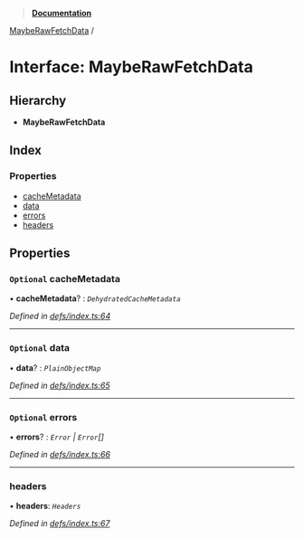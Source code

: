 > **[Documentation](../README.md)**

[MaybeRawFetchData](mayberawfetchdata.md) /

# Interface: MaybeRawFetchData

## Hierarchy

* **MaybeRawFetchData**

## Index

### Properties

* [cacheMetadata](mayberawfetchdata.md#optional-cachemetadata)
* [data](mayberawfetchdata.md#optional-data)
* [errors](mayberawfetchdata.md#optional-errors)
* [headers](mayberawfetchdata.md#headers)

## Properties

### `Optional` cacheMetadata

• **cacheMetadata**? : *`DehydratedCacheMetadata`*

*Defined in [defs/index.ts:64](https://github.com/badbatch/graphql-box/blob/43ddea2/packages/fetch-manager/src/defs/index.ts#L64)*

___

### `Optional` data

• **data**? : *`PlainObjectMap`*

*Defined in [defs/index.ts:65](https://github.com/badbatch/graphql-box/blob/43ddea2/packages/fetch-manager/src/defs/index.ts#L65)*

___

### `Optional` errors

• **errors**? : *`Error` | `Error`[]*

*Defined in [defs/index.ts:66](https://github.com/badbatch/graphql-box/blob/43ddea2/packages/fetch-manager/src/defs/index.ts#L66)*

___

###  headers

• **headers**: *`Headers`*

*Defined in [defs/index.ts:67](https://github.com/badbatch/graphql-box/blob/43ddea2/packages/fetch-manager/src/defs/index.ts#L67)*